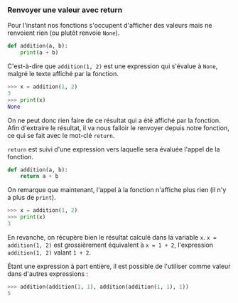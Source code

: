### Renvoyer une valeur avec return

Pour l'instant nos fonctions s'occupent d'afficher des valeurs mais ne renvoient rien (ou plutôt renvoie `None`).

```python
def addition(a, b):
    print(a + b)
```

C'est-à-dire que `addition(1, 2)` est une expression qui s'évalue à `None`, malgré le texte affiché par la fonction.

```python
>>> x = addition(1, 2)
3
>>> print(x)
None
```

On ne peut donc rien faire de ce résultat qui a été affiché par la fonction.
Afin d'extraire le résultat, il va nous falloir le renvoyer depuis notre fonction, ce qui se fait avec le mot-clé `return`.

`return` est suivi d'une expression vers laquelle sera évaluée l'appel de la fonction.

```python
def addition(a, b):
    return a + b
```

On remarque que maintenant, l'appel à la fonction n'affiche plus rien (il n'y a plus de `print`).

```python
>>> x = addition(1, 2)
>>> print(x)
3
```

En revanche, on récupère bien le résultat calculé dans la variable `x`.
`x = addition(1, 2)` est grossièrement équivalent à `x = 1 + 2`, l'expression `addition(1, 2)` valant `1 + 2`.

Étant une expression à part entière, il est possible de l'utiliser comme valeur dans d'autres expressions :

```python
>>> addition(addition(1, 1), addition(addition(1, 1), 1))
5
```
